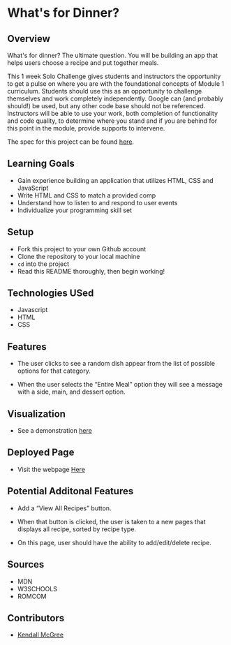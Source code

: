 # What's for Dinner?

## Overview

What's for dinner? The ultimate question. You will be building an app that helps users choose a recipe and put together meals. 

This 1 week Solo Challenge gives students and instructors the opportunity to get a pulse on where you are with the foundational concepts of Module 1 curriculum. Students should use this as an opportunity to challenge themselves and work completely independently. Google can (and probably should!) be used, but any other code base should not be referenced. Instructors will be able to use your work, both completion of functionality and code quality, to determine where you stand and if you are behind for this point in the module, provide supports to intervene.

The spec for this project can be found [here](https://frontend.turing.io/projects/module-1/dinner.html). 

## Learning Goals

- Gain experience building an application that utilizes HTML, CSS and JavaScript
- Write HTML and CSS to match a provided comp
- Understand how to listen to and respond to user events
- Individualize your programming skill set

## Setup

- Fork this project to your own Github account
- Clone the repository to your local machine
- `cd` into the project
- Read this README thoroughly, then begin working!

## Technologies USed

- Javascript
- HTML
- CSS


## Features

- The user clicks to see a random dish appear from the list of possible options for that category.

- When the user selects the “Entire Meal” option they will see a message with a side, main, and dessert option. 

## Visualization
- See a demonstration [here](https://media.giphy.com/media/nZRd1vbjV3RNgIxHGQ/giphy.gif)

## Deployed Page

- Visit the webpage [Here](https://github.com/kendallm360/whats-for-dinner)

## Potential Additonal Features

- Add a “View All Recipes” button.

- When that button is clicked, the user is taken to a new pages that displays all recipe, sorted by recipe type.

- On this page, user should have the ability to add/edit/delete recipe.

## Sources

- MDN
- W3SCHOOLS
- ROMCOM

## Contributors
- [Kendall McGree](https://github.com/kendallm360)

